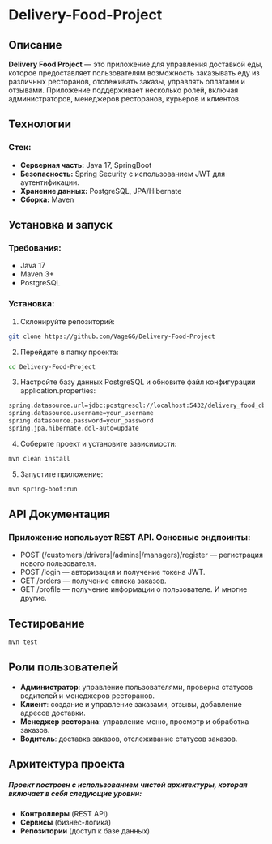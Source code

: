 # Delivery-Food-Project

## Описание
**Delivery Food Project** — это приложение для управления доставкой еды, которое предоставляет пользователям возможность заказывать еду из различных ресторанов, отслеживать заказы, управлять оплатами и отзывами. Приложение поддерживает несколько ролей, включая администраторов, менеджеров ресторанов, курьеров и клиентов.

## Технологии
### Стек:
- **Серверная часть:** Java 17, SpringBoot
- **Безопасность:** Spring Security с использованием JWT для аутентификации.
- **Хранение данных:** PostgreSQL, JPA/Hibernate
- **Сборка:** Maven

## Установка и запуск
### Требования:
- Java 17
- Maven 3+
- PostgreSQL

### Установка:
1. Склонируйте репозиторий:
```bash
git clone https://github.com/VageGG/Delivery-Food-Project
```
2. Перейдите в папку проекта:
```bash
cd Delivery-Food-Project
```
3. Настройте базу данных PostgreSQL и обновите файл конфигурации application.properties:
```bash
spring.datasource.url=jdbc:postgresql://localhost:5432/delivery_food_db
spring.datasource.username=your_username
spring.datasource.password=your_password
spring.jpa.hibernate.ddl-auto=update
```
4. Соберите проект и установите зависимости:
```bash
mvn clean install
```
5. Запустите приложение:
```bash
mvn spring-boot:run
```

## API Документация
### Приложение использует REST API. Основные эндпоинты:
- POST (/customers|/drivers|/admins|/managers)/register — регистрация нового пользователя.
- POST /login — авторизация и получение токена JWT.
- GET /orders — получение списка заказов.
- GET /profile — получение информации о пользователе.
И многие другие.

## Тестирование
```bash
mvn test
```

## Роли пользователей
- **Администратор**: управление пользователями, проверка статусов водителей и менеджеров ресторанов.
- **Клиент**: создание и управление заказами, отзывы, добавление адресов доставки.
- **Менеджер ресторана**: управление меню, просмотр и обработка заказов.
- **Водитель**: доставка заказов, отслеживание статусов заказов.

## Архитектура проекта
##### Проект построен с использованием чистой архитектуры, которая включает в себя следующие уровни:
- **Контроллеры** (REST API)
- **Сервисы** (бизнес-логика)
- **Репозитории** (доступ к базе данных)
 